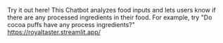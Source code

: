 Try it out here! This Chatbot analyzes food inputs and lets users know if there are any processed ingredients in their food. 
For example, try "Do cocoa puffs have any process ingredients?"
https://royaltaster.streamlit.app/ 
